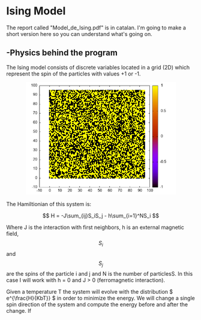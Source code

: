 # Ising Model
The report called "Model_de_Ising.pdf" is in catalan. I'm going to make a short version here so you can understand what's going on.
## -Physics behind the program
The Ising model consists of discrete variables located in a grid (2D) which represent the spin of the particles with values +1 or -1.
<p align="center">
  <img src="Practica%201/MontaneAlbert/ex2.jpeg" alt="ex2" width="400" height="300"/>
</p>
The Hamiltionian of this system is:

$$ H = -J\sum_{ij}S_iS_j - h\sum_{i=1}^NS_i  $$

Where J is the interaction with first neighbors, h is an external magnetic field, $$S_i$$ and $$S_j$$ are the spins of the particle i and j and N is the number of particlesS. In this case I will work with  h = 0 and J > 0 (ferromagnetic interaction).


Given a temperature T the system will evolve with the distribution $ e^{\frac{H}{KbT}} $ in order to minimize the energy. We will change a single spin direction of the system and compute the energy before and after the change. If 



